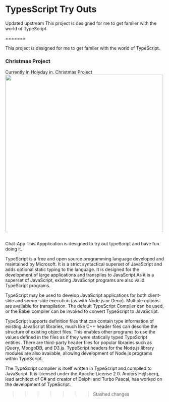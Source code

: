 # TypesScript Try Outs
Updated upstream
 This project is designed for me to get familer with the world of TypeScript.
 <img src="https://cdn.thenewstack.io/media/2022/01/10b88c68-typescript-logo.png" alt="" />
 <img src="https://serokell.io/files/0u/0ufu1q21.js-ts.jpg" alt="" />
 
=======

This project is designed for me to get familer with the world of TypeScript.

### Christmas Project

Currently in Holyday in.
Christmas Project
<img
      src="https://camo.githubusercontent.com/a056dc57f75da10bf33eada5b868d77529489c431eab341a6ec92897ed22b67a/68747470733a2f2f63646e2e77696e646f77737265706f72742e636f6d2f77702d636f6e74656e742f75706c6f6164732f323031392f31322f4368726973746d61732e6a7067"
      height="500"
      width="auto"
      alt=""
    />

<img src="https://serokell.io/files/0u/0ufu1q21.js-ts.jpg" alt="">

Chat-App This Appplication is designed to try out typeScript and have fun doing it.

TypeScript is a free and open source programming language developed and maintained by Microsoft. It is a strict syntactical superset of JavaScript and adds optional static typing to the language. It is designed for the development of large applications and transpiles to JavaScript.As it is a superset of JavaScript, existing JavaScript programs are also valid TypeScript programs.

TypeScript may be used to develop JavaScript applications for both client-side and server-side execution (as with Node.js or Deno). Multiple options are available for transpilation. The default TypeScript Compiler can be used, or the Babel compiler can be invoked to convert TypeScript to JavaScript.

TypeScript supports definition files that can contain type information of existing JavaScript libraries, much like C++ header files can describe the structure of existing object files. This enables other programs to use the values defined in the files as if they were statically typed TypeScript entities. There are third-party header files for popular libraries such as jQuery, MongoDB, and D3.js. TypeScript headers for the Node.js library modules are also available, allowing development of Node.js programs within TypeScript.

The TypeScript compiler is itself written in TypeScript and compiled to JavaScript. It is licensed under the Apache License 2.0. Anders Hejlsberg, lead architect of C# and creator of Delphi and Turbo Pascal, has worked on the development of TypeScript.
>>>>>>> Stashed changes
